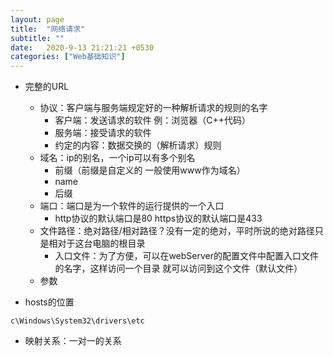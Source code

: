 ```yaml
---
layout: page
title:  "网络请求"
subtitle: ""
date:   2020-9-13 21:21:21 +0530
categories: ["Web基础知识"]
---
```



- 完整的URL
    - 协议：客户端与服务端规定好的一种解析请求的规则的名字
      - 客户端：发送请求的软件 例：浏览器（C++代码）
      - 服务端：接受请求的软件
      - 约定的内容：数据交换的（解析请求）规则
    - 域名：ip的别名，一个ip可以有多个别名
      - 前缀（前缀是自定义的 一般使用www作为域名）
      - name
      - 后缀
    - 端口：端口是为一个软件的运行提供的一个入口
      - http协议的默认端口是80 https协议的默认端口是433
    - 文件路径：绝对路径/相对路径？没有一定的绝对，平时所说的绝对路径只是相对于这台电脑的根目录
      - 入口文件：为了方便，可以在webServer的配置文件中配置入口文件的名字，这样访问一个目录 就可以访问到这个文件（默认文件）
    - 参数

- hosts的位置
```
c\Windows\System32\drivers\etc
```
- 映射关系：一对一的关系

       
      
    

